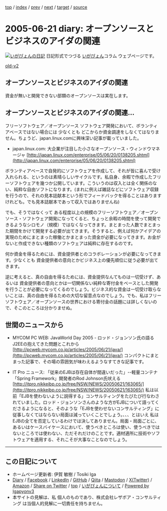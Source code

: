 [top](../index.html) 
 / [index](index.html) 
 / [prev](ig050620.html) 
 / [next](ig050622.html) 
 / [target](https://www.igapyon.jp/igapyon/diary/2005/ig050621.html) 
 / [source](https://github.com/igapyon/diary/blob/master/2005/ig050621.src.md) 

2005-06-21 diary: オープンソースとビジネスのアイダの関連
=====================================================================================================
[![いがぴょんの日記](https://www.igapyon.jp/igapyon/diary/images/iga202308_64.jpg "いがぴょん")](https://www.igapyon.jp/igapyon/diary/memo/memoigapyon.html) 日記形式でつづる [いがぴょん](https://www.igapyon.jp/igapyon/diary/memo/memoigapyon.html)コラム ウェブページです。

[old-v2](ig050621-orig.html)

## オープンソースとビジネスのアイダの関連

資金が無いと開発できない部類のオープンソースは実在します。


## オープンソースとビジネスのアイダの関連…

フリーソフトウェア／オープンソース ソフトウェア開発において、ボランティアベースではない場合には 少なくとも どこからか資金調達をしなくてはなりません。ちょうど、japan.linux.comに興味深い記事が載っていました。

* japan.linux.com: 大企業が注目した小さなオープンソース・ウィンドウマネージャ
  [http://japan.linux.com/enterprise/05/06/20/0138205.shtml](http://japan.linux.com/enterprise/05/06/20/0138205.shtml)

ボランティアベースで自発的にソフトウェアを作成して、それが皆に喜んで受け入れられる、というのは素晴らしいサイクルです。私自身、余暇で作成したフリーソフトウェアを幾つか公開しています。こういうのは収入とは全く関係のない、純粋な自由ソフトになります。(まれに例えば雑誌などにソフトウェア収録を行うので、それの見本誌献本という形でフィードバックを得ることはありますけれども。でも見本誌献本であって収入ではありませんね)

でも、そうではなくって ある程度以上の規模のフリーソフトウェア／オープンソース・ソフトウェア開発になってくると、ちょっと余暇の時間を使って開発できるようなシロモノ（規模）ではなくなってきます。まとまった人数でまとまった期間をかけて開発する必要が出てきます。そうすると、例えば何かアイデアの実現のためにまとまった稼働とかまとまった資金が必要になってきます。お金がないと作成できない種類のソフトウェアは純粋に存在するのです。

何か資金を得るためには、資金提供者とのコラボレーションが必要になってきます。少なくとも 資金提供者の意向とかビジネス上の優先順位に従う必要が出てきます。

逆に考えると、真の自由を得るためには、資金提供なんてものは一切受けず、あるいは 資金提供者の意向とかは一切関係ない純粋な寄付金をベースとした開発を行うことが必要になってくるのでしょう。ビジネス的な資金は一切受け取らないことは、真の自由を得るための大切な留意点なのでしょう。でも、私はフリーソフトウェア／オープンソースの世界における寄付金の話題には詳しくないので、そこのところは分かりませぬ。

## 世間のニュースから

* MYCOM PC WEB: JavaWorld Day 2005 - ロッド・ジョンソン氏の語るJ2EEの抱えてきた問題とこれから
  [http://pcweb.mycom.co.jp/articles/2005/06/21/java/](http://pcweb.mycom.co.jp/articles/2005/06/21/java/)
  コンパクトにまとまった記事で、その場の雰囲気が味わえるようなすてきな記事です。
  
* IT Pro ニュース: 「従来のEJBは存在自体が間違いだった」--軽量コンテナ「Spring Framework」開発者のRod Johnson氏吠える
  [http://itpro.nikkeibp.co.jp/free/NSW/NEWS/20050621/163065/](http://itpro.nikkeibp.co.jp/free/NSW/NEWS/20050621/163065/)
  私は以前「EJBを使わないように説得する」コンサルティングをたびたび行なわされていました。ロッド・ジョンソンさんのような方がEJBについて語ってくださるようになると、そのような「EJBを使わせないコンサルティング」に従事しなくてはならない局面は減っていくことでしょう。、、、とはいえ
  私はEJBの全てを否定しているわけでは決してありません。局面・局面ごとに、あるいはケースバイケースにおいて、使うべきところは使い、使うべきではないところでは使わない、ただそれだけのことです。適材適所に技術やソフトウェアを適用する、それこそが大事なことなのでしょう。


----------------------------------------------------------------------------------------------------

## この日記について

* ホームページ更新者: 伊賀 敏樹 / Tosiki Iga
* [Diary](https://www.igapyon.jp/igapyon/diary/) / [Facebook](https://www.facebook.com/igapyon) / [LinkedIn](https://www.linkedin.com/in/toshikiiga) / [GitHub](https://github.com/igapyon) / [Qiita](https://qiita.com/igapyon) / [Mastodon](https://social.vivaldi.net/@igapyon) / [X(Twitter)](https://twitter.com/ToshikiIga) / [Amazon](https://www.amazon.co.jp/%E4%BC%8A%E8%B3%80-%E6%95%8F%E6%A8%B9/e/B004LTQWCQ) / 
[Share on Twitter](https://twitter.com/intent/tweet?hashtags=igapyon%2Cdiary%2C%E3%81%84%E3%81%8C%E3%81%B4%E3%82%87%E3%82%93&text=%E3%82%AA%E3%83%BC%E3%83%97%E3%83%B3%E3%82%BD%E3%83%BC%E3%82%B9%E3%81%A8%E3%83%93%E3%82%B8%E3%83%8D%E3%82%B9%E3%81%AE%E3%82%A2%E3%82%A4%E3%83%80%E3%81%AE%E9%96%A2%E9%80%A3&url=https%3A%2F%2Fwww.igapyon.jp%2Figapyon%2Fdiary%2F2005%2Fig050621.html) / [top](../index.html) / [いがぴょんについて](https://www.igapyon.jp/igapyon/diary/memo/memoigapyon.html) / [Powered by Igapyonv3](https://github.com/igapyon/igapyonv3)
* 本サイトの見解は、私 個人のものであり、株式会社レザボア・コンサルティング は当個人的見解に一切責任を持ちません。 
